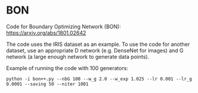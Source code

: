 # BON
Code for Boundary Optimizing Network (BON): https://arxiv.org/abs/1801.02642

The code uses the IRIS dataset as an example. To use the code for another dataset, use an appropriate D network (e.g. DenseNet for images) and G network (a large enough network to generate data points). 

Example of running the code with 100 generators:
```
python -i bon++.py --nbG 100 --w_g 2.0 --w_exp 1.025 --lr 0.001 --lr_g 0.0001 --saving 50 --niter 1001
```
